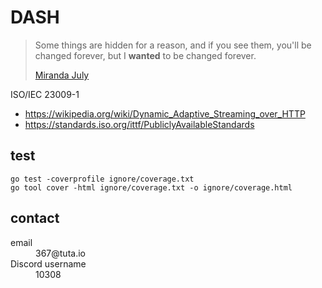 # DASH

> Some things are hidden for a reason, and if you see them, you'll be changed
> forever, but I **wanted** to be changed forever.
>
> [Miranda July](//youtube.com/watch?v=7dMGWporaFE&t=142s)

ISO/IEC 23009-1

- <https://wikipedia.org/wiki/Dynamic_Adaptive_Streaming_over_HTTP>
- https://standards.iso.org/ittf/PubliclyAvailableStandards

## test

~~~
go test -coverprofile ignore/coverage.txt
go tool cover -html ignore/coverage.txt -o ignore/coverage.html
~~~

## contact

<dl>
   <dt>email</dt>
   <dd>367@tuta.io</dd>
   <dt>Discord username</dt>
   <dd>10308</dd>
</dl>
